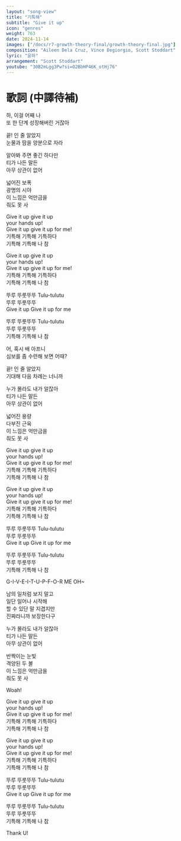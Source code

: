 ```yaml
---
layout: "song-view"
title: "기특해"
subtitle: "Give it up"
icon: "genres"
weight: 763
date: 2024-11-14
images: ["/docs/r7-growth-theory-final/growth-theory-final.jpg"]
composition: "Aileen Dela Cruz, Vince Degiorgio, Scott Stoddart"
lyric: "윤하"
arrangement: "Scott Stoddart"
youtube: "30B2mLgg3Pw?si=O2BbHP46K_otHj76"
---
```


# 歌詞 (中譯待補)

하, 이걸 어째 나  
또 한 단계 성장해버린 거잖아  

끝! 인 줄 알았지  
눈물과 땀을 양분으로 자라  

알아봐 주면 좋긴 하다만  
티가 나든 말든  
아무 상관이 없어  

넓어진 보폭  
광명의 시야  
이 느낌은 억만금을  
줘도 못 사  

Give it up give it up  
your hands up!  
Give it up give it up for me!  
기특해 기특해 기특하다  
기특해 기특해 나 참  

Give it up give it up  
your hands up!  
Give it up give it up for me!  
기특해 기특해 기특하다  
기특해 기특해 나 참  

뚜루 뚜룻뚜뚜 Tulu-tulutu  
뚜루 뚜룻뚜뚜  
Give it up Give it up for me  

뚜루 뚜룻뚜뚜 Tulu-tulutu  
뚜루 뚜룻뚜뚜  
기특해 기특해 나 참  

어, 혹시 배 아프니  
심보를 좀 수련해 보면 어때?  

끝! 인 줄 알았지  
기대해 다음 차례는 너니까  

누가 몰라도 내가 알잖아  
티가 나든 말든  
아무 상관이 없어  

넓어진 용량  
다부진 근육  
이 느낌은 억만금을  
줘도 못 사  

Give it up give it up  
your hands up!  
Give it up give it up for me!  
기특해 기특해 기특하다  
기특해 기특해 나 참  

Give it up give it up  
your hands up!  
Give it up give it up for me!  
기특해 기특해 기특하다  
기특해 기특해 나 참  

뚜루 뚜룻뚜뚜 Tulu-tulutu  
뚜루 뚜룻뚜뚜  
Give it up Give it up for me  

뚜루 뚜룻뚜뚜 Tulu-tulutu  
뚜루 뚜룻뚜뚜  
기특해 기특해 나 참  

G-I-V-E-I-T-U-P-F-O-R ME OH~  

남의 일처럼 보지 말고  
일단 일어나 시작해  
할 수 있단 말 지겹지만  
진짜라니까 보장한다구  

누가 몰라도 내가 알잖아  
티가 나든 말든  
아무 상관이 없어  

반짝이는 눈빛  
격양된 두 볼  
이 느낌은 억만금을  
줘도 못 사  

Woah!  

Give it up give it up  
your hands up!  
Give it up give it up for me!  
기특해 기특해 기특하다  
기특해 기특해 나 참  

Give it up give it up  
your hands up!  
Give it up give it up for me!  
기특해 기특해 기특하다  
기특해 기특해 나 참  

뚜루 뚜룻뚜뚜 Tulu-tulutu  
뚜루 뚜룻뚜뚜  
Give it up Give it up for me  

뚜루 뚜룻뚜뚜 Tulu-tulutu  
뚜루 뚜룻뚜뚜  
기특해 기특해 나 참  

Thank U!  
